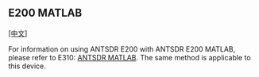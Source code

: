 ## E200 MATLAB

[[中文]](../../../cn/device_and_usage_manual/ANTSDR_E_Series_Module/ANTSDR_E200_Reference_Manual/AntsdrE200_matlab_cn.html)

For information on using ANTSDR E200 with ANTSDR E200 MATLAB, please refer to E310: [ANTSDR MATLAB](../ANTSDR_E310_Reference_Manual/AntsdrE310_matlab.md).
The same method is applicable to this device.